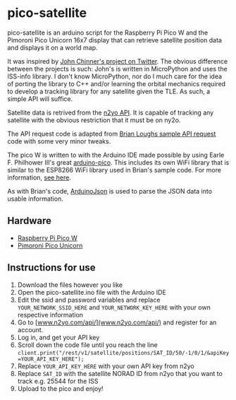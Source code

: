 # pico-satellite

pico-satellite is an arduino script for the Raspberry Pi Pico W and the Pimoroni Pico Unicorn 16x7 display that can retrieve satellite position data and displays it on a world map. 

It was inspired by [John Chinner's project on Twitter](twitter.com/JohnChinner/status/1554912401253883904). The obvious difference between the projects is such: John's is written in MicroPython and uses the ISS-info library. I don't know MicroPython, nor do I much care for the idea of porting the library to C++ and/or learning the orbital mechanics required to develop a tracking library for any satellite given the TLE. As such, a simple API will suffice.

Satellite data is retrived from the [n2yo API](www.n2yo.com/api/). It is capable of tracking any satellite with the obvious restriction that it must be on ny2o.

The API request code is adapted from [Brian Loughs sample API request](https://github.com/witnessmenow/arduino-sample-api-request) code with some very minor tweaks.

The pico W is written to with the Arduino IDE made possible by using Earle F. Philhower III's great [arduino-pico](github.com/earlephilhower/arduino-pico). This includes its own WiFi library that is similar to the ESP8266 WiFi library used in Brian's sample code. For more information, [see here](arduino-pico.readthedocs.io/en/latest/wifi.html).

As with Brian's code, [ArduinoJson](arduinojson.org/) is used to parse the JSON data into usable information.

## Hardware
- [Raspberry Pi Pico W](shop.pimoroni.com/products/raspberry-pi-pico-w)
- [Pimoroni Pico Unicorn](shop.pimoroni.com/products/pico-unicorn-pack)

## Instructions for use

1. Download the files however you like
2. Open the pico-satellite.ino file with the Arduino IDE
3. Edit the ssid and password variables and replace `YOUR_NETWORK_SSID_HERE` and `YOUR_NETWORK_KEY_HERE` with your own respective information
4. Go to [www.n2yo.com/api/](www.n2yo.com/api/) and register for an account. 
5. Log in, and get your API key
6. Scroll down the code file until you reach the line `client.print("/rest/v1/satellite/positions/SAT_ID/50/-1/0/1/&apiKey=YOUR_API_KEY_HERE");`
7. Replace `YOUR_API_KEY_HERE` with your own API key from n2yo
8. Replace `SAT_ID` with the satellite NORAD ID from n2yo that you want to track e.g. 25544 for the ISS
9. Upload to the pico and enjoy!
